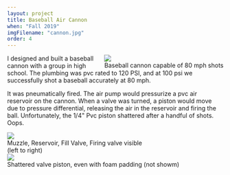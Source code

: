```yaml
---
layout: project
title: Baseball Air Cannon
when: "Fall 2019"
imgFilename: "cannon.jpg"
order: 4
---
```


<div class="imgCptnBox" style="float:right">
<img src="{{ "assets/images/cannon.jpg" | relative_url }}" class="articleImgMain">
<figcaption class="articleCaption">Baseball cannon capable of 80 mph shots</figcaption>
</div>

I designed and built a baseball cannon with a group in high school. The plumbing was pvc rated to 120 PSI, and at 100 psi we successfully shot a baseball accurately at 80 mph.

It was pneumatically fired. The air pump would pressurize a pvc air reservoir on the cannon. When a valve was turned, a piston would move due to pressure differential, releasing the air in the reservoir and firing the ball. Unfortunately, the 1/4" Pvc piston shattered after a handful of shots. Oops.

<div class="imgCptnBox" style="flex-direction:row">

<div class="imgCptnBox" style="float: none;">
<img src="{{ "assets/images/cannon2.png" | relative_url }}" class="articleImgMain">
<figcaption class="articleCaption">Muzzle, Reservoir, Fill Valve, Firing valve visible<br>(left to right)</figcaption>
</div>

<div class="imgCptnBox" style="float: none;">
<img src="{{ "assets/images/valve.jpg" | relative_url }}" class="articleImgMain">
<figcaption class="articleCaption">Shattered valve piston, even with foam padding (not showm)</figcaption>
</div>

</div>